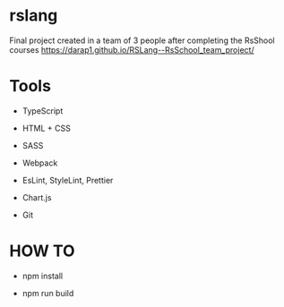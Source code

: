 # rslang
Final project created in a team of 3 people after completing the RsShool courses 
https://darap1.github.io/RSLang--RsSchool_team_project/

# Tools

- TypeScript

- HTML + CSS

- SASS

- Webpack

- EsLint, StyleLint, Prettier

- Chart.js

- Git

# HOW TO

- npm install

- npm run build
